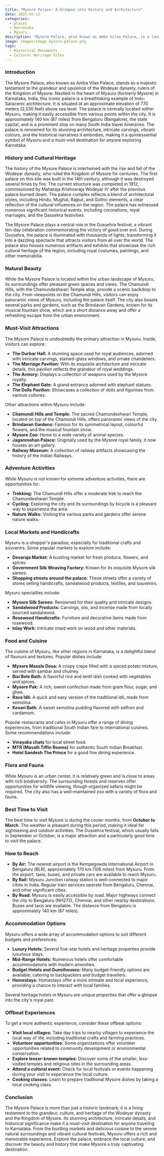 ```yaml
---
title: "Mysore Palace: A Glimpse into History and Architecture"
date: 2025-03-13
categories:
  - places
  - Karnataka
  - Mysuru
description: "Mysore Palace, also known as Amba Vilas Palace, is a landmark in Mysuru (Mysore), Karnataka, India. It was built by King Kumbha and later expanded by the Rajas of Mysore. The palace showcases a blend of Dravidian and Indo-Saracenic architectural styles and is one of the most visited monuments in India. It stands as a testament to the rich cultural and historical heritage of Karnataka."
image: images/image_mysore-palace.png
tags: 
  - Historical Monuments
  - Cultural Heritage Sites
---
```



### **Introduction**

The Mysore Palace, also known as Amba Vilas Palace, stands as a majestic testament to the grandeur and opulence of the Wodeyar dynasty, rulers of the Kingdom of Mysore. Nestled in the heart of Mysuru (formerly Mysore) in Karnataka, India, this iconic palace is a breathtaking example of Indo-Saracenic architecture. It is situated at an approximate elevation of 770 meters (2,530 feet) above sea level. The palace is centrally located within Mysuru, making it easily accessible from various points within the city. It is approximately 140 km (87 miles) from Bengaluru (Bangalore), the state capital, and is a prominent stop on many South India travel itineraries. The palace is renowned for its stunning architecture, intricate carvings, vibrant colours, and the historical narratives it embodies, making it a quintessential symbol of Mysuru and a must-visit destination for anyone exploring Karnataka.

### **History and Cultural Heritage**

The history of the Mysore Palace is intertwined with the rise and fall of the Wodeyar dynasty, who ruled the Kingdom of Mysore for centuries. The first palace on this site was built in the 14th century, although it was destroyed several times by fire. The current structure was completed in 1912, commissioned by Maharaja Krishnaraja Wodeyar IV after the previous palace burned down. The palace complex reflects a blend of architectural styles, including Hindu, Mughal, Rajput, and Gothic elements, a clear reflection of the cultural influences on the region. The palace has witnessed numerous significant historical events, including coronations, royal marriages, and the Dassehra festivities.

The Mysore Palace plays a central role in the Dussehra festival, a vibrant ten-day celebration commemorating the victory of good over evil. During Dussehra, the palace is illuminated with thousands of lights, transforming it into a dazzling spectacle that attracts visitors from all over the world. The palace also houses numerous artifacts and exhibits that showcase the rich cultural heritage of the region, including royal costumes, paintings, and other memorabilia.

### **Natural Beauty**

While the Mysore Palace is located within the urban landscape of Mysuru, its surroundings offer pleasant green spaces and views. The Chamundi Hills, with the Chamundeshwari Temple atop, provide a scenic backdrop to the city. From viewpoints on the Chamundi Hills, visitors can enjoy panoramic views of Mysuru, including the palace itself. The city also boasts several parks and gardens, such as the Brindavan Gardens, known for its musical fountain show, which are a short distance away and offer a refreshing escape from the urban environment.

### **Must-Visit Attractions**

The Mysore Palace is undoubtedly the primary attraction in Mysuru. Inside, visitors can explore:

*   **The Durbar Hall:** A stunning space used for royal audiences, adorned with intricate carvings, stained-glass windows, and ornate chandeliers.
*   **The Marriage Pavilion:** With its exquisite architecture and intricate details, this pavilion reflects the grandeur of royal weddings.
*   **The Armory:** Displays a collection of weapons used by the Mysore royalty.
*   **The Elephant Gate:** A grand entrance adorned with elephant statues.
*   **The Dolls Pavilion:** Showcases a collection of dolls and figurines from various cultures.

Other attractions within Mysuru include:

*   **Chamundi Hills and Temple:** The sacred Chamundeshwari Temple, located on top of the Chamundi Hills, offers panoramic views of the city.
*   **Brindavan Gardens:** Famous for its symmetrical layout, colourful flowers, and the musical fountain show.
*   **Mysore Zoo:** Home to a wide variety of animal species.
*   **Jaganmohan Palace:** Originally used by the Mysore royal family, it now houses an art gallery.
*   **Railway Museum:** A collection of railway artifacts showcasing the history of the Indian Railways.



### **Adventure Activities**

While Mysuru is not known for extreme adventure activities, there are opportunities for:

*   **Trekking:** The Chamundi Hills offer a moderate trek to reach the Chamundeshwari Temple.
*   **Cycling:** Exploring the city and its surroundings by bicycle is a pleasant way to experience the area.
*   **Nature Walks:** Visiting the various parks and gardens offer serene nature walks.

### **Local Markets and Handicrafts**

Mysuru is a shopper's paradise, especially for traditional crafts and souvenirs. Some popular markets to explore include:

*   **Devaraja Market:** A bustling market for fresh produce, flowers, and spices.
*   **Government Silk Weaving Factory:** Known for its exquisite Mysore silk sarees.
*   **Shopping streets around the palace:** These streets offer a variety of stores selling handicrafts, sandalwood products, textiles, and souvenirs.

Mysuru specialties include:

*   **Mysore Silk Sarees:** Renowned for their quality and intricate designs.
*   **Sandalwood Products:** Carvings, oils, and incense made from locally sourced sandalwood.
*   **Rosewood Handicrafts:** Furniture and decorative items made from rosewood.
*   **Inlay Work:** Intricate inlaid work on wood and other materials.

### **Food and Cuisine**

The cuisine of Mysuru, like other regions in Karnataka, is a delightful blend of flavours and textures. Popular dishes include:

*   **Mysore Masala Dosa:** A crispy crepe filled with a spiced potato mixture, served with sambar and chutney.
*   **Bisi Bele Bath:** A flavorful rice and lentil dish cooked with vegetables and spices.
*   **Mysore Pak:** A rich, sweet confection made from gram flour, sugar, and ghee.
*   **Rava Idli:** A quick and easy version of the traditional idli, made from semolina.
*   **Kesari Bath:** A sweet semolina pudding flavored with saffron and cardamom.

Popular restaurants and cafes in Mysuru offer a range of dining experiences, from traditional South Indian fare to international cuisines. Some recommendations include:

*   **Vinayaka chats** for local street food.
*   **MTR (Mavalli Tiffin Rooms)** for authentic South Indian Breakfast.
*   **Hotel Sandesh The Prince** for a good fine dining experience.

### **Flora and Fauna**

While Mysuru is an urban center, it is relatively green and is close to areas with rich biodiversity. The surrounding forests and reserves offer opportunities for wildlife viewing, though organized safaris might be required. The city also has a well-maintained zoo with a variety of flora and fauna.

### **Best Time to Visit**

The best time to visit Mysore is during the cooler months, from **October to March**. The weather is pleasant during this period, making it ideal for sightseeing and outdoor activities. The Dussehra festival, which usually falls in September or October, is a major attraction and a particularly good time to visit the palace.

### **How to Reach**

*   **By Air:** The nearest airport is the Kempegowda International Airport in Bengaluru (BLR), approximately 170 km (106 miles) from Mysuru. From the airport, taxis, buses, and private cars are available to reach Mysuru.
*   **By Rail:** Mysuru Junction railway station is well-connected to major cities in India. Regular train services operate from Bengaluru, Chennai, and other significant cities.
*   **By Road:** Mysuru is easily accessible by road. Major highways connect the city to Bengaluru (NH275), Chennai, and other nearby destinations. Buses and taxis are available. The distance from Bengaluru is approximately 140 km (87 miles).



### **Accommodation Options**

Mysuru offers a wide array of accommodation options to suit different budgets and preferences:

*   **Luxury Hotels:** Several five-star hotels and heritage properties provide luxurious stays.
*   **Mid-Range Hotels:** Numerous hotels offer comfortable accommodations with modern amenities.
*   **Budget Hotels and Guesthouses:** Many budget-friendly options are available, catering to backpackers and budget travellers.
*   **Homestays:** Homestays offer a more intimate and local experience, providing a chance to interact with local families.

Several heritage hotels in Mysuru are unique properties that offer a glimpse into the city's royal past.

### **Offbeat Experiences**

To get a more authentic experience, consider these offbeat options:

*   **Visit local villages:** Take day trips to nearby villages to experience the local way of life, including traditional crafts and farming practices.
*   **Volunteer opportunities:** Some organizations offer volunteer opportunities related to community development or environmental conservation.
*   **Explore lesser-known temples:** Discover some of the smaller, less-visited temples and religious sites in the surrounding areas.
*   **Attend a cultural event:** Check for local festivals or events happening during your visit to experience the local culture.
*   **Cooking classes:** Learn to prepare traditional Mysore dishes by taking a local cooking class.

### **Conclusion**

The Mysore Palace is more than just a historic landmark; it is a living testament to the grandeur, culture, and heritage of the Wodeyar dynasty and the Kingdom of Mysore. Its stunning architecture, intricate details, and historical significance make it a must-visit destination for anyone traveling to Karnataka. From the bustling markets and delicious cuisine to the serene natural surroundings and vibrant cultural festivals, Mysuru offers a rich and memorable experience. Explore the palace, embrace the local culture, and discover the beauty and history that make Mysore a truly captivating destination.


